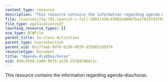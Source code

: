 ```yaml
---
content_type: resource
description: "This resource contains the information regarding agenda-d\xEDas/horas."
file: /courses/21g-701-spanish-i-fall-2003/426c45982a0006fba17825f84748dc1c_MIT21G_701F03_5horario.pdf
file_type: application/pdf
learning_resource_types: []
ocw_type: OCWFile
parent_title: In-class Activities
parent_type: CourseSection
parent_uid: 0cc77aeb-9d79-6c9b-9939-d35082c099f4
resourcetype: Document
title: "Agenda-d\xEDas/horas"
uid: 426c4598-2a00-06fb-a178-25f84748dc1c
---
```

This resource contains the information regarding agenda-días/horas.

